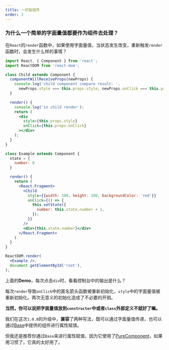 ```yaml
---
title: 一切皆组件
order: 3
---
```


### 为什么一个简单的字面量值都要作为组件去处理？

在`React`的`render`函数中，如果使用字面量值，当状态发生改变，重新触发`render`函数时，会发生什么样的事情？

```jsx
import React, { Component } from 'react';
import ReactDOM from 'react-dom';

class Child extends Component {
  componentWillReceiveProps(newProps) {
    console.log('child component compare result: ',
      newProps.style === this.props.style, newProps.onClick === this.props.onClick);
  }

  render() {
    console.log('in child render');
    return (
      <div
        style={this.props.style}
        onClick={this.props.onClick}
      ></div>
    );
  }
}

class Example extends Component {
  state = {
  	number: 0
  }

  render() {
    return (
      <React.Fragment>
        <Child
          style={{width: 100, height: 100, backgroundColor: 'red'}}
          onClick={() => {
            this.setState({
              number: this.state.number + 1,
            });
          }}
        />
        <div>{this.state.number}</div>
      </React.Fragment>
    )
  }
}

ReactDOM.render(
  <Example />,
  document.getElementById('root'),
);

```

上面的**Demo**，每次点击`div`时，看看控制台中的输出是什么？

每次`render`导致`onClick`中的匿名箭头函数被重新初始化，`style`中的字面量值被重新初始化。两次无意义的初始化造成了不必要的开销。

**当然，你可以说把字面量值放到`constructor`中或者`class`外部定义不就好了嘛。**

我们在这次`1.0.0`的升级中，**兼容**了两种写法，既可以通过字面量值传递，也可以通过[Base]()中提供的组件进行属性赋值。

但我还是推荐你通过`Base`来进行属性赋值，因为它使用了[PureComponent]()，如果用习惯了，它真的太好用了。
